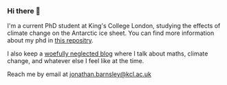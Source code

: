 ### Hi there 👋

I'm a current PhD student at King's College London, studying the effects of climate change on the Antarctic ice sheet. You can find more information about my phd in [this repositry](https://github.com/Jonniebarnsley/phd).

I also keep a [woefully neglected blog](https://jonniebarnsley.wordpress.com/) where I talk about maths, climate change, and whatever else I feel like at the time.

Reach me by email at jonathan.barnsley@kcl.ac.uk

<!--
**Jonniebarnsley/Jonniebarnsley** is a ✨ _special_ ✨ repository because its `README.md` (this file) appears on your GitHub profile.

Here are some ideas to get you started:

- 🔭 I’m currently working on ...
- 🌱 I’m currently learning ...
- 👯 I’m looking to collaborate on ...
- 🤔 I’m looking for help with ...
- 💬 Ask me about ...
- 📫 How to reach me: ...
- 😄 Pronouns: ...
- ⚡ Fun fact: ...
-->
